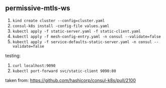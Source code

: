 ## permissive-mtls-ws

1. `kind create cluster --config=cluster.yaml`
1. `consul-k8s install -config-file values.yaml`
1. `kubectl apply -f static-server.yaml -f static-client.yaml`
1. `kubectl apply -f mesh-config-entry.yaml -n consul --validate=false`
1. `kubectl apply -f service-defaults-static-server.yaml -n consul --validate=false`

testing:
1. `curl localhost:9090`
1. `kubectl port-forward svc/static-client 9090:80`

taken from:
https://github.com/hashicorp/consul-k8s/pull/2100
